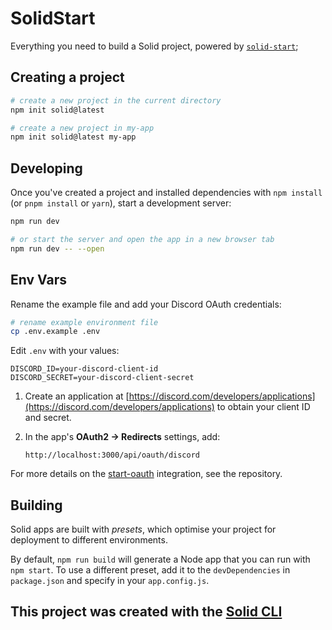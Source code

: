 # SolidStart

Everything you need to build a Solid project, powered by [`solid-start`](https://start.solidjs.com);

## Creating a project

```bash
# create a new project in the current directory
npm init solid@latest

# create a new project in my-app
npm init solid@latest my-app
```

## Developing

Once you've created a project and installed dependencies with `npm install` (or `pnpm install` or `yarn`), start a development server:

```bash
npm run dev

# or start the server and open the app in a new browser tab
npm run dev -- --open
```

## Env Vars

Rename the example file and add your Discord OAuth credentials:

```bash
# rename example environment file
cp .env.example .env
```

Edit `.env` with your values:

```dotenv
DISCORD_ID=your-discord-client-id
DISCORD_SECRET=your-discord-client-secret
```

1. Create an application at [https://discord.com/developers/applications](https://discord.com/developers/applications) to obtain your client ID and secret.
2. In the app's **OAuth2 → Redirects** settings, add:

   ```text
   http://localhost:3000/api/oauth/discord
   ```

For more details on the [start-oauth](https://github.com/thomasbuilds/start-oauth) integration, see the repository.

## Building

Solid apps are built with _presets_, which optimise your project for deployment to different environments.

By default, `npm run build` will generate a Node app that you can run with `npm start`. To use a different preset, add it to the `devDependencies` in `package.json` and specify in your `app.config.js`.

## This project was created with the [Solid CLI](https://github.com/solidjs-community/solid-cli)
